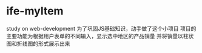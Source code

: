 # ife-myItem
study on web-development
为了巩固JS基础知识，动手做了这个小项目
项目的主要功能为根据用户表单的不同输入，显示选中地区的产品销量
并将销量以柱状图和折线图的形式展示出来

